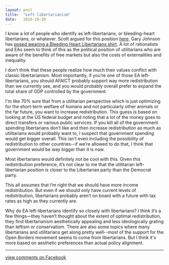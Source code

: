```yaml
---
layout: post
title:  "Left-libertarianism"
date:   2016-10-20
---
```


I know a lot of people who identify as left-libertarians, or bleeding-heart libertarians, or whatever. Scott argued for this position [here](slatestarcodex.com/2013/12/08/a-something-sort-of-like-left-libertarianism-ist-manifesto/). Gary Johnson has [posed wearing a Bleeding Heart Libertarians shirt](http://bleedingheartlibertarians.com/wp-content/uploads/2016/07/GaryJohnson1-1.jpg). A lot of rationalists and EAs seem to think of this as the political position of utilitarians who are aware of the benefits of free markets but also the costs of externalities and inequality.

I don’t think that these people realize how much their values conflict with classic libertarianism. Most importantly, if you’re one of those EA left-libertarians, you should AFAICT probably support way more redistribution than we currently see, and you would probably overall prefer to expand the total share of GDP controlled by the government.

I'm like 70% sure that from a utilitarian perspective which is just optimizing for the short-term welfare of humans and not particularly other animals or the far future, you want to increase redistribution. This guess is based on looking at the US federal budget and noting that a lot of the money goes to direct transfers or various public services. If you kill all of the government spending libertarians don’t like and then increase redistribution as much as utilitarians would probably want to, I suspect that government spending would get bigger overall. This isn't even including the possibility of redistribution to other countries--if we're allowed to do that, I think that government would be way bigger than it is now.

Most libertarians would definitely not be cool with this. Given this redistribution preference, it’s not clear to me that the utilitarian left-libertarian position is closer to the Libertarian party than the Democrat party.

This all assumes that I’m right that we should have more income redistribution. But even if we should only have current levels of redistribution, libertarians probably aren’t on board with a future with tax rates as high as they currently are.

Why do EA left-libertarians identify so closely with libertarians? I think it’s a few things—they haven’t thought about the extent of optimal redistribution, they find libertarianism aesthetically appealing and less ideologically grating than leftism or conservatism. There are also some topics where many libertarians and utilitarians get along pretty well--most of the support for the Open Borders movement seems to come from libertarians. But I think it's more based on aesthetic preferences than actual policy alignment.

----

[view comments on Facebook](https://www.facebook.com/bshlgrs/posts/10208902535175381)
